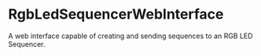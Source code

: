 # RgbLedSequencerWebInterface
A web interface capable of creating and sending sequences to an RGB LED Sequencer.
